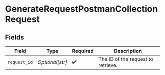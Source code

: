 # GenerateRequestPostmanCollectionRequest


## Fields

| Field                              | Type                               | Required                           | Description                        |
| ---------------------------------- | ---------------------------------- | ---------------------------------- | ---------------------------------- |
| `request_id`                       | *Optional[str]*                    | :heavy_check_mark:                 | The ID of the request to retrieve. |